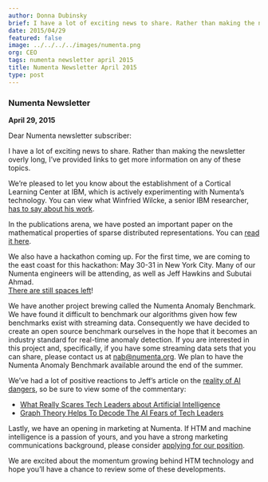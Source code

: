 ```yaml
---
author: Donna Dubinsky
brief: I have a lot of exciting news to share. Rather than making the newsletter overly long, I’ve provided links to get more information on any of these topics.
date: 2015/04/29
featured: false
image: ../../../../images/numenta.png
org: CEO
tags: numenta newsletter april 2015
title: Numenta Newsletter April 2015
type: post
---
```


### Numenta Newsletter

**April 29, 2015**

Dear Numenta newsletter subscriber:

I have a lot of exciting news to share.  Rather than making the newsletter
overly long, I’ve provided links to get more information on any of these topics.

We’re pleased to let you know about the establishment of a Cortical Learning
Center at IBM, which is actively experimenting with Numenta’s technology.  You
can view what Winfried Wilcke, a senior IBM researcher,
[has to say about his work](http://digitalops.sandia.gov/Mediasite/Play/1365ba62685c4c91a1cb7143c1e321cc1d).

In the publications arena, we have posted an important paper on the mathematical
properties of sparse distributed representations. You can [read it here](/papers/).

We also have a hackathon coming up.  For the first time, we are coming to the
east coast for this hackathon:  May 30-31 in New York City.  Many of our Numenta
engineers will be attending, as well as Jeff Hawkins and Subutai Ahmad.  
[There are still spaces left](http://numenta.org/events/hackathon/2015/may/)!

We have another project brewing called the Numenta Anomaly Benchmark.  We have
found it difficult to benchmark our algorithms given how few benchmarks exist
with streaming data.  Consequently we have decided to create an open source
benchmark ourselves in the hope that it becomes an industry standard for
real-time anomaly detection.  If you are interested in this project and,
specifically, if you have some streaming data sets that you can share, please
contact us at [nab@numenta.org](mailto:nab@numenta.org).  We plan to have the
Numenta Anomaly Benchmark available around the end of the summer.  

We’ve had a lot of positive reactions to Jeff’s article on the
[reality of AI dangers](http://recode.net/2015/03/02/the-terminator-is-not-coming-the-future-will-thank-us/),
so be sure to view some of the commentary:

* [What Really Scares Tech Leaders about Artificial Intelligence](http://www.forbes.com/sites/anthonykosner/2015/04/20/what-really-scares-tech-leaders-about-artificial-intelligence/)
* [Graph Theory Helps To Decode The AI Fears of Tech Leaders](http://www.forbes.com/sites/anthonykosner/2015/04/21/graph-theory-helps-to-decode-the-ai-fears-of-tech-leaders/)

Lastly, we have an opening in marketing at Numenta.  If HTM and machine
intelligence is a passion of yours, and you have a strong marketing
communications background, please consider
[applying for our position](http://numenta.com/careers-team-and-contact/).

We are excited about the momentum growing behind HTM technology and hope you’ll
have a chance to review some of these developments.  
